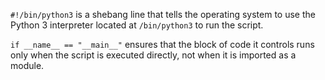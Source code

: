 `#!/bin/python3` is a shebang line that tells the operating system to use the Python 3 interpreter located at `/bin/python3` to run the script.

`if __name__ == "__main__"` ensures that the block of code it controls runs only when the script is executed directly, not when it is imported as a module.
